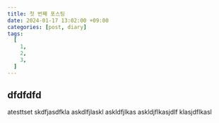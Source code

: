 ```yaml
---
title: 첫 번째 포스팅
date: 2024-01-17 13:02:00 +09:00
categories: [post, diary]
tags:
  [
    1,
    2,
    3,
  ]
---
```

## dfdfdfd
atesttset
skdfjasdfkla
askdlfjlaskl
askldfjlkas
askldjflkasjdlf
klasjdflkasl